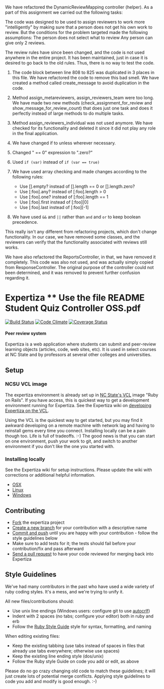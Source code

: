 We have refactored the DynamicReviewMapping controller (helper). As a part of this assignment we carried out the following tasks:

The code was designed to be used to assign reviewers to work more "intelligently" by making sure that a person does not get his own work to review. But the conditions for the problem targeted made the following assumptions:
The person does not select what to review
Any person can give only 2 reviews.

The review rules have since been changed, and the code is not used anywhere in the entire project. It has been maintained, just in case it is desired to go back to the old rules.
Thus, there is no way to test the code.

1. The code block between line 808 to 825 was duplicated in 3 places in this file. We have refactored the code to remove this bad smell. We have created a method called create_message to avoid duplication in the code.
2. Method assign_metareviewers, assign_reviewers_team were too long. We have made two new methods (check_assignment_for_review and show_message_for_review_count) that does just one task and does it perfectly instead of large methods to do multiple tasks.
3. Method assign_reviewers_individual was not used anymore. We have checked for its functionality and deleted it since it did not play any role in the final application.
4. We have changed if to unless wherever necessary.
5. Changed " == 0" expression to ".zero?"
6. Used `if (var)` instead of `if (var == true)`
7. We have used array checking and made changes according to the following rules:
    * Use [].empty? instead of [].length == 0 or [].length.zero?
    * Use [:foo].any? instead of [:foo].length > 0
    * Use [:foo].one? instead of [:foo].length == 1
    * Use [:foo].first instead of [:foo][0]
    * Use [:foo].last instead of [:foo][-1]

8. We have used `&&` and `||` rather than `and` and `or` to keep boolean precedence.


This really isn't any different from refactoring projects, which don't change functionality. In our case, we have removed some classes, and the reviewers can verify that the functionality associated with reviews still works.

We have also refactored the ReportsController, in that, we have removed it completely. This code was also not used, and was actually simply copied from ResponseController. The original purpose of the controller could not been determined, and it was removed to prevent further confusion regarding it.

Expertiza
** Use the file README Student Quiz Controller OSS.pdf  
=========

[![Build Status](https://travis-ci.org/expertiza/expertiza.png?branch=master)](https://travis-ci.org/expertiza/expertiza)
[![Code Climate](https://codeclimate.com/github/expertiza/expertiza.png)](https://codeclimate.com/github/expertiza/expertiza)
[![Coverage Status](https://coveralls.io/repos/expertiza/expertiza/badge.png?branch=master)](https://coveralls.io/r/expertiza/expertiza?branch=master)
#### Peer review system

Expertiza is a web application where students can submit and peer-review learning objects (articles, code, web sites, etc). It is used in select courses at NC State and by professors at several other colleges and universities.

Setup
-----

### NCSU VCL image

The expertiza environment is already set up in [NC State's VCL](https://vcl.ncsu.edu) image "Ruby on Rails".
If you have access, this is quickest way to get a development environment running for Expertiza.
See the Expertiza wiki on [developing Expertiza on the VCL](http://wikis.lib.ncsu.edu/index.php/Developing_Expertiza_on_the_VCL).

Using the VCL is the quickest way to get started, but you may find it awkward developing on a remote machine
with network lag and having to reinstall gems every time you connect. Installing locally can be a pain though too.
Life is full of tradeoffs. :-) The good news is that you can start on one environment, push your work to git,
and switch to another environment if you don't like the one you started with.

### Installing locally

See the Expertiza wiki for setup instructions. Please update the wiki with corrections or additional helpful information.

 * [OSX](http://wikis.lib.ncsu.edu/index.php/Creating_a_Mac_OS_X_Development_Environment_for_the_Expertiza_Application)
 * [Linux](http://wikis.lib.ncsu.edu/index.php/Creating_a_Linux_Development_Environment_for_the_Expertiza_Application)
 * [Windows](http://wikis.lib.ncsu.edu/index.php/Creating_a_Windows_Development_Environment_for_the_Expertiza_Application)

Contributing
------------

 * [Fork](http://help.github.com/fork-a-repo/) the expertiza project
 * [Create a new branch](http://progit.org/book) for your contribution with a descriptive name
 * [Commit and push](http://progit.org/book) until you are happy with your contribution - follow the style guidelines below
 * Make sure to add tests for it; the tests should fail before your contribution/fix and pass afterward
 * [Send a pull request](http://help.github.com/send-pull-requests) to have your code reviewed for merging back into Expertiza

Style Guidelines
----------------

We've had many contributors in the past who have used a wide variety of ruby coding styles. It's a mess, and we're trying to unify it.

All new files/contributions should:

 * Use unix line endings (Windows users: configure git to use [autocrlf](http://help.github.com/line-endings))
 * Indent with 2 spaces (no tabs; configure your editor) both in ruby and erb
 * Follow the [Ruby Style Guide](https://github.com/bbatsov/ruby-style-guide) style for syntax, formatting, and naming

When editing existing files:

 * Keep the existing tabbing (use tabs instead of spaces in files that already use tabs everywhere; otherwise use spaces)
 * Keep the existing line ending style (dos/unix)
 * Follow the Ruby style Guide on code you add or edit, as above

Please do no go crazy changing old code to match these guidelines; it will just create lots of potential merge conflicts.
Applying style guidelines to code you add and modify is good enough. :-)
